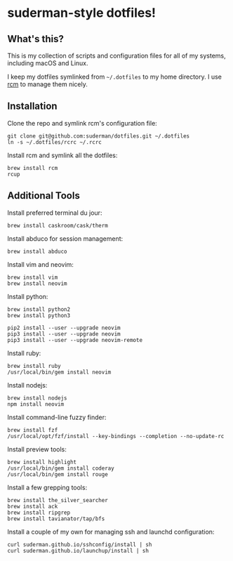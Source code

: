 suderman-style dotfiles!
========================

What's this?
------------

This is my collection of scripts and configuration files for all of my systems, 
including macOS and Linux. 

I keep my dotfiles symlinked from `~/.dotfiles` to my home directory. I use 
[rcm](https://github.com/thoughtbot/rcm) to manage them nicely.  

Installation
------------

Clone the repo and symlink rcm's configuration file:  

	git clone git@github.com:suderman/dotfiles.git ~/.dotfiles
	ln -s ~/.dotfiles/rcrc ~/.rcrc

Install rcm and symlink all the dotfiles:  

	brew install rcm
	rcup

Additional Tools
-----------------

Install preferred terminal du jour:

	brew install caskroom/cask/therm

Install abduco for session management:

	brew install abduco

Install vim and neovim:  

	brew install vim
	brew install neovim

Install python:  

	brew install python2
	brew install python3
	
	pip2 install --user --upgrade neovim
	pip3 install --user --upgrade neovim
	pip3 install --user --upgrade neovim-remote

Install ruby:

	brew install ruby
	/usr/local/bin/gem install neovim

Install nodejs:

	brew install nodejs
	npm install neovim

Install command-line fuzzy finder:  

	brew install fzf
	/usr/local/opt/fzf/install --key-bindings --completion --no-update-rc

Install preview tools:

	brew install highlight
	/usr/local/bin/gem install coderay
	/usr/local/bin/gem install rouge

Install a few grepping tools:  

	brew install the_silver_searcher
	brew install ack
	brew install ripgrep
	brew install tavianator/tap/bfs

Install a couple of my own for managing ssh and launchd configuration:

	curl suderman.github.io/sshconfig/install | sh
	curl suderman.github.io/launchup/install | sh
